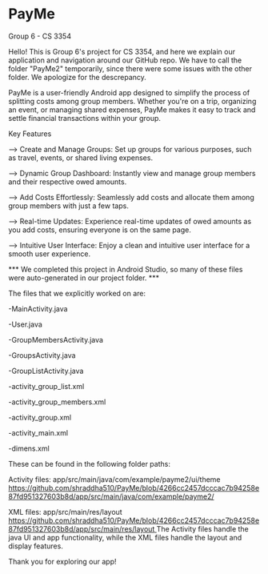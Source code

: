# PayMe
Group 6 - CS 3354


Hello! This is Group 6's project for CS 3354, and here we explain our application and navigation around our GitHub repo. We have to call the folder "PayMe2" temporarily, since there were some issues with the other folder. We apologize for the descrepancy.

PayMe is a user-friendly Android app designed to simplify the process of splitting costs among group members. Whether you're on a trip, organizing an event, or managing shared expenses, PayMe makes it easy to track and settle financial transactions within your group.


Key Features

--> Create and Manage Groups: Set up groups for various purposes, such as travel, events, or shared living expenses.

--> Dynamic Group Dashboard: Instantly view and manage group members and their respective owed amounts.

--> Add Costs Effortlessly: Seamlessly add costs and allocate them among group members with just a few taps.

--> Real-time Updates: Experience real-time updates of owed amounts as you add costs, ensuring everyone is on the same page.

--> Intuitive User Interface: Enjoy a clean and intuitive user interface for a smooth user experience.



*** We completed this project in Android Studio, so many of these files were auto-generated in our project folder. ***

The files that we explicitly worked on are:

-MainActivity.java

-User.java

-GroupMembersActivity.java

-GroupsActivity.java

-GroupListActivity.java

-activity_group_list.xml

-activity_group_members.xml

-activity_group.xml

-activity_main.xml

-dimens.xml



These can be found in the following folder paths:

Activity files:
app/src/main/java/com/example/payme2/ui/theme
[https://github.com/shraddha510/PayMe/blob/4266cc2457dcccac7b94258e87fd951327603b8d/app/src/main/java/com/example/payme2/
](https://github.com/shraddha510/PayMe2/tree/main/app/src/main/java/com/example/payme2)

XML files:
app/src/main/res/layout
[https://github.com/shraddha510/PayMe/blob/4266cc2457dcccac7b94258e87fd951327603b8d/app/src/main/res/layout
](https://github.com/shraddha510/PayMe2/tree/main/app/src/main/res/layout)
The Activity files handle the java UI and app functionality, while the XML files handle the layout and display features.



Thank you for exploring our app!

